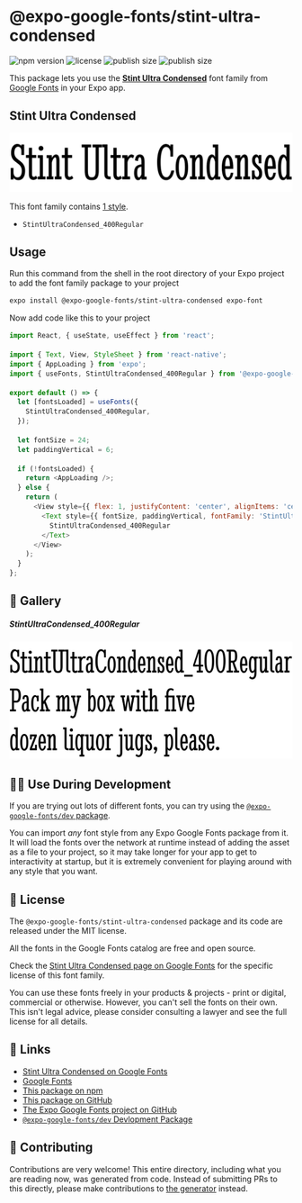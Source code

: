 # @expo-google-fonts/stint-ultra-condensed

![npm version](https://flat.badgen.net/npm/v/@expo-google-fonts/stint-ultra-condensed)
![license](https://flat.badgen.net/github/license/expo/google-fonts)
![publish size](https://flat.badgen.net/packagephobia/install/@expo-google-fonts/stint-ultra-condensed)
![publish size](https://flat.badgen.net/packagephobia/publish/@expo-google-fonts/stint-ultra-condensed)

This package lets you use the [**Stint Ultra Condensed**](https://fonts.google.com/specimen/Stint+Ultra+Condensed) font family from [Google Fonts](https://fonts.google.com/) in your Expo app.

## Stint Ultra Condensed

![Stint Ultra Condensed](./font-family.png)

This font family contains [1 style](#-gallery).

- `StintUltraCondensed_400Regular`

## Usage

Run this command from the shell in the root directory of your Expo project to add the font family package to your project
```sh
expo install @expo-google-fonts/stint-ultra-condensed expo-font
```

Now add code like this to your project
```js
import React, { useState, useEffect } from 'react';

import { Text, View, StyleSheet } from 'react-native';
import { AppLoading } from 'expo';
import { useFonts, StintUltraCondensed_400Regular } from '@expo-google-fonts/stint-ultra-condensed';

export default () => {
  let [fontsLoaded] = useFonts({
    StintUltraCondensed_400Regular,
  });

  let fontSize = 24;
  let paddingVertical = 6;

  if (!fontsLoaded) {
    return <AppLoading />;
  } else {
    return (
      <View style={{ flex: 1, justifyContent: 'center', alignItems: 'center' }}>
        <Text style={{ fontSize, paddingVertical, fontFamily: 'StintUltraCondensed_400Regular' }}>
          StintUltraCondensed_400Regular
        </Text>
      </View>
    );
  }
};

```

## 🔡 Gallery

##### StintUltraCondensed_400Regular
![StintUltraCondensed_400Regular](./StintUltraCondensed_400Regular.ttf.png)


## 👩‍💻 Use During Development

If you are trying out lots of different fonts, you can try using the [`@expo-google-fonts/dev` package](https://github.com/expo/google-fonts/tree/master/font-packages/dev#readme).

You can import *any* font style from any Expo Google Fonts package from it. It will load the fonts
over the network at runtime instead of adding the asset as a file to your project, so it may take longer
for your app to get to interactivity at startup, but it is extremely convenient
for playing around with any style that you want.

## 📖 License

The `@expo-google-fonts/stint-ultra-condensed` package and its code are released under the MIT license.

All the fonts in the Google Fonts catalog are free and open source.

Check the [Stint Ultra Condensed page on Google Fonts](https://fonts.google.com/specimen/Stint+Ultra+Condensed) for the specific license of this font family.

You can use these fonts freely in your products & projects - print or digital, commercial or otherwise. However, you can't sell the fonts on their own. This isn't legal advice, please consider consulting a lawyer and see the full license for all details.

## 🔗 Links

- [Stint Ultra Condensed on Google Fonts](https://fonts.google.com/specimen/Stint+Ultra+Condensed)
- [Google Fonts](https://fonts.google.com/)
- [This package on npm](https://www.npmjs.com/package/@expo-google-fonts/stint-ultra-condensed)
- [This package on GitHub](https://github.com/expo/google-fonts/tree/master/font-packages/stint-ultra-condensed)
- [The Expo Google Fonts project on GitHub](https://github.com/expo/google-fonts)
- [`@expo-google-fonts/dev` Devlopment Package](https://github.com/expo/google-fonts/tree/master/font-packages/dev)

## 🤝 Contributing

Contributions are very welcome! This entire directory, including what you are reading now, was generated from code. Instead of submitting PRs to this directly, please make contributions to [the generator](https://github.com/expo/google-fonts/tree/master/packages/generator) instead.
